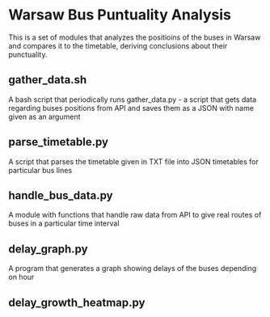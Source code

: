 # Warsaw Bus Puntuality Analysis

This is a set of modules that analyzes the positioins of the buses in Warsaw and compares it to the timetable, deriving conclusions about their punctuality.

## gather_data.sh ##
A bash script that periodically runs gather_data.py - a script that gets data regarding buses positions from API and saves them as a JSON with name given as an argument

## parse_timetable.py ##
A script that parses the timetable given in TXT file into JSON timetables for particular bus lines

## handle_bus_data.py ##
A module with functions that handle raw data from API to give real routes of buses in a particular time interval

## delay_graph.py ##
A program that generates a graph showing delays of the buses depending on hour

## delay_growth_heatmap.py ##

